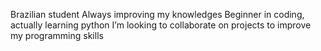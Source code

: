  Brazilian student
 Always improving my knowledges
 Beginner in coding, actually learning python
 I’m looking to collaborate on projects to improve my programming skills
 

<!---
adrirocha/adrirocha is a ✨ special ✨ repository because its `README.md` (this file) appears on your GitHub profile.
You can click the Preview link to take a look at your changes.
--->
